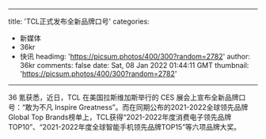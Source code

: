 
---
title: 'TCL正式发布全新品牌口号'
categories: 
 - 新媒体
 - 36kr
 - 快讯
headimg: 'https://picsum.photos/400/300?random=2782'
author: 36kr
comments: false
date: Sat, 08 Jan 2022 01:44:11 GMT
thumbnail: 'https://picsum.photos/400/300?random=2782'
---

<div>   
36 氪获悉，近日，TCL 在美国拉斯维加斯举行的 CES 展会上宣布全新品牌口号：“敢为不凡 Inspire Greatness”。而在同期公布的2021-2022全球领先品牌Global Top Brands榜单上，TCL获得“2021-2022年度消费电子领先品牌TOP10”、“2021-2022年度全球智能手机领先品牌TOP15”等六项品牌大奖。  
</div>
            